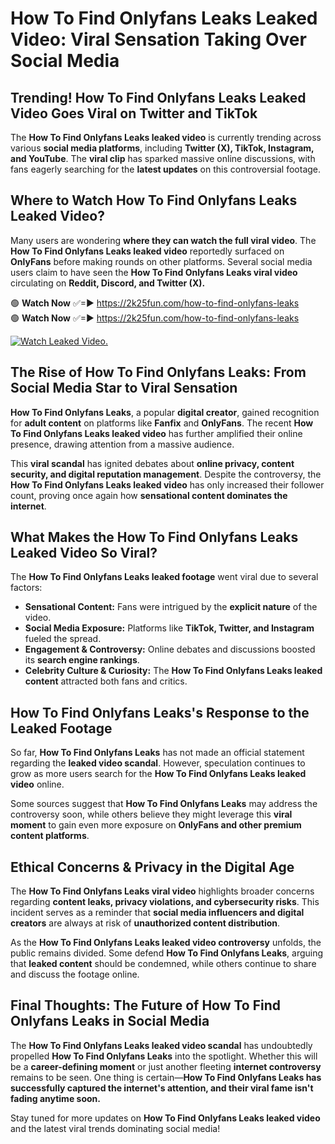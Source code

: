 # How To Find Onlyfans Leaks Leaked Video: Viral Sensation Taking Over Social Media

## **Trending! How To Find Onlyfans Leaks Leaked Video Goes Viral on Twitter and TikTok**
The **How To Find Onlyfans Leaks leaked video** is currently trending across various **social media platforms**, including **Twitter (X), TikTok, Instagram, and YouTube**. The **viral clip** has sparked massive online discussions, with fans eagerly searching for the **latest updates** on this controversial footage.

## **Where to Watch How To Find Onlyfans Leaks Leaked Video?**
Many users are wondering **where they can watch the full viral video**. The **How To Find Onlyfans Leaks leaked video** reportedly surfaced on **OnlyFans** before making rounds on other platforms. Several social media users claim to have seen the **How To Find Onlyfans Leaks viral video** circulating on **Reddit, Discord, and Twitter (X).**

🟢 **Watch Now** ✅=► https://2k25fun.com/how-to-find-onlyfans-leaks  
🟢 **Watch Now** ✅=► https://2k25fun.com/how-to-find-onlyfans-leaks  

[![Watch Leaked Video.](https://miro.medium.com/v2/resize:fit:828/format:webp/1*cilzJN44JGOrTw9NJCrNHA.gif "Watch Leaked Video")](https://2k25fun.com/how-to-find-onlyfans-leaks)

## **The Rise of How To Find Onlyfans Leaks: From Social Media Star to Viral Sensation**
**How To Find Onlyfans Leaks**, a popular **digital creator**, gained recognition for **adult content** on platforms like **Fanfix** and **OnlyFans**. The recent **How To Find Onlyfans Leaks leaked video** has further amplified their online presence, drawing attention from a massive audience.

This **viral scandal** has ignited debates about **online privacy, content security, and digital reputation management**. Despite the controversy, the **How To Find Onlyfans Leaks leaked video** has only increased their follower count, proving once again how **sensational content dominates the internet**.

## **What Makes the How To Find Onlyfans Leaks Leaked Video So Viral?**
The **How To Find Onlyfans Leaks leaked footage** went viral due to several factors:
- **Sensational Content:** Fans were intrigued by the **explicit nature** of the video.
- **Social Media Exposure:** Platforms like **TikTok, Twitter, and Instagram** fueled the spread.
- **Engagement & Controversy:** Online debates and discussions boosted its **search engine rankings**.
- **Celebrity Culture & Curiosity:** The **How To Find Onlyfans Leaks leaked content** attracted both fans and critics.

## **How To Find Onlyfans Leaks's Response to the Leaked Footage**
So far, **How To Find Onlyfans Leaks** has not made an official statement regarding the **leaked video scandal**. However, speculation continues to grow as more users search for the **How To Find Onlyfans Leaks leaked video** online.

Some sources suggest that **How To Find Onlyfans Leaks** may address the controversy soon, while others believe they might leverage this **viral moment** to gain even more exposure on **OnlyFans and other premium content platforms**.

## **Ethical Concerns & Privacy in the Digital Age**
The **How To Find Onlyfans Leaks viral video** highlights broader concerns regarding **content leaks, privacy violations, and cybersecurity risks**. This incident serves as a reminder that **social media influencers and digital creators** are always at risk of **unauthorized content distribution**.

As the **How To Find Onlyfans Leaks leaked video controversy** unfolds, the public remains divided. Some defend **How To Find Onlyfans Leaks**, arguing that **leaked content** should be condemned, while others continue to share and discuss the footage online.

## **Final Thoughts: The Future of How To Find Onlyfans Leaks in Social Media**
The **How To Find Onlyfans Leaks leaked video scandal** has undoubtedly propelled **How To Find Onlyfans Leaks** into the spotlight. Whether this will be a **career-defining moment** or just another fleeting **internet controversy** remains to be seen. One thing is certain—**How To Find Onlyfans Leaks has successfully captured the internet's attention, and their viral fame isn't fading anytime soon.**

Stay tuned for more updates on **How To Find Onlyfans Leaks leaked video** and the latest viral trends dominating social media!